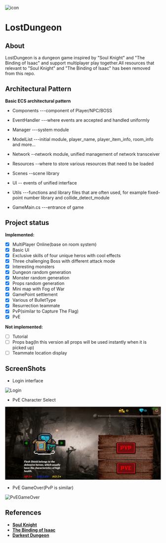 ![icon](https://l5zssw.sn.files.1drv.com/y4muBp3E03bbj97LMn2R4GzeAqQBs3UVZ0px2K1My30s3ts4SjBS59haTWlVz155Um6lwBkLyRAdK1F5kvk2zRPxRbQGId_3Y2TTaeE_blviF1zOaYLV5XHX06gOtjiZjiNbw8VHseW8aYwk-GhMQSwHDIsQVlF1PqjqtkY2d9Ck3se8pD5wIZQbldyAaGFMbHdEVlUJJPvHFbAqoq-wxCAZw?width=256&height=256&cropmode=none "icon")
# LostDungeon

## About
LostDungeon is a dungeon game inspired by "Soul Knight" and "The Binding of Isaac" and support multiplayer play together.All resources that relevant to "Soul Knight" and "The Binding of Isaac" has been removed from this repo.

## Architectural Pattern

**Basic ECS architectural pattern**

- Components ---component of Player/NPC/BOSS

- EventHandler ---where events are accepted and handled uniformly
 
- Manager ---system module
 
- ModelList  ---initial module, player_name, player_item_info, room_info and more...
 
- Network --network module, unified management of network transceiver
 
- Resources --where to store various resources that need to be loaded
 
- Scenes --scene library
 
- UI -- events of unified interface
 
- Utils ---functions and library files that are often used, for example fixed-point number library and collide_detect_module
 
- GameMain.cs  ---entrance of game

## Project status
**Implemented:**
- [X] MultiPlayer Online(base on room system)
- [X] Basic UI
- [X] Exclusive skills of four unique heros with cool effects
- [X] Three challenging Boss with different attack mode
- [X] Interesting monsters
- [X] Dungeon random generation
- [X] Monster random generation
- [X] Props random generation
- [X] Mini map with Fog of War
- [X] GamePoint settlement
- [X] Various of BulletType
- [X] Resurrection teammate
- [X] PvP(similar to Capture The Flag)
- [X] PvE

**Not implemented:**
- [ ] Tutorial
- [ ] Props bag(In this version all props will be used instantly when it is picked up)
- [ ] Teammate location display

## ScreenShots
- Login interface

![Login](https://m5zssw.sn.files.1drv.com/y4m4zb7vrV0GLqwqqP8v4yIuxQqs-p-T9V9_qB83KQOtU5v73PjDbT1l78xTWDjHRGcq36YN8MgHiYizSaoKQX4yFg1bH29ahfLs0wCDPWCNWpz5WJSwtPMLgzFfcvcG-XXk8YuamhLpB1ZPlidj-pjph0eqMMJOFKqsw-7tv5_27Rl-bngD4GepsUCGDRLeISRekJqXgacbGQ-CW7p8j8myg?width=1276&height=594&cropmode=none "Login")

- PvE Character Select

![PvE](https://raw.githubusercontent.com/CMurphyc/LostDungeon/czh/ScreemShots/pve_ch_select.gif)

- PvE GameOver(PvP is similar)

![PvEGameOver](https://lpzssw.sn.files.1drv.com/y4m0KpXlDG9X0_VJ35TcOPOhsFxr00RNFAbvHe3yikwJvo1Oia3VGjgWbskqWulxvvQ3uSYOAvHCq7DzbDN0S8zoUy_XQbzNJLtqP-tnzW2sZWTzBZ_ifGJrU-sPSuC3hemRpu_616elLVn2GqVWpqanPDzulAAV_DqkGoWLRgpYGqw82R4vdbRZI9ViNjanK8PPA8XahvxyAbq0Ex2HBAMxg?width=1276&height=602&cropmode=none)

## References
- [**Soul Knight**](http://www.chillyroom.com/zh)
- [**The Binding of Isaac**](https://bindingofisaac.com/)
- [**Darkest Dungeon**](http://www.darkestdungeon.com/)
